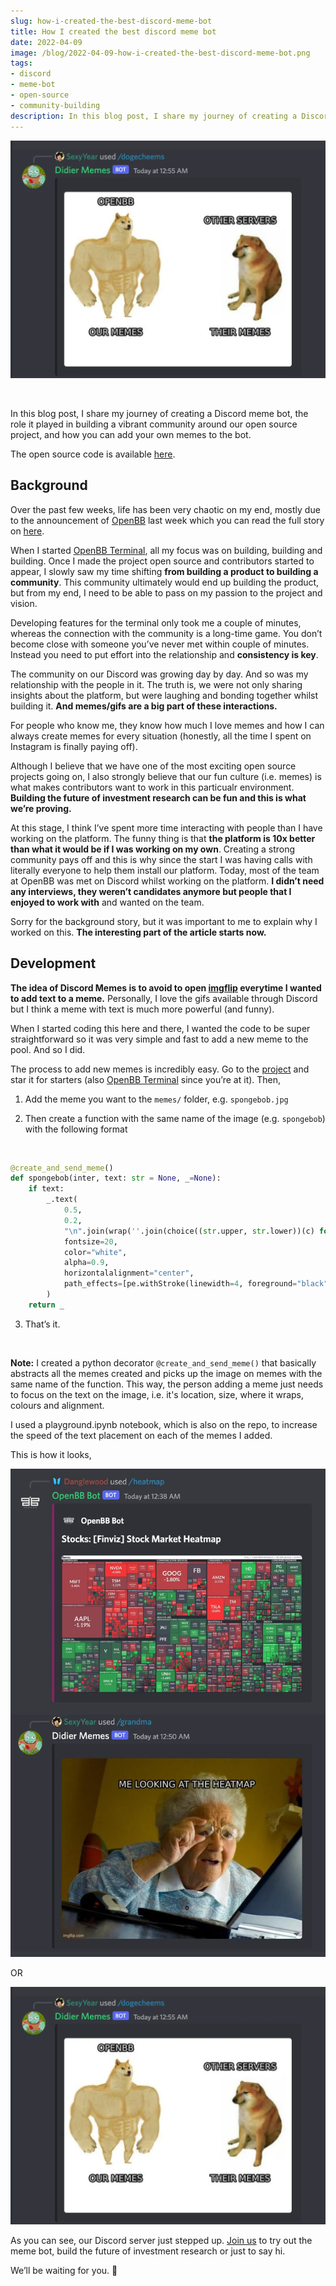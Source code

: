 ```yaml
---
slug: how-i-created-the-best-discord-meme-bot
title: How I created the best discord meme bot
date: 2022-04-09
image: /blog/2022-04-09-how-i-created-the-best-discord-meme-bot.png
tags:
- discord
- meme-bot
- open-source
- community-building
description: In this blog post, I share my journey of creating a Discord meme bot, the role it played in building a vibrant community around our open source project, and how you can add your own memes to the bot.
---
```





<p align="center">
    <img width="600" src="/blog/2022-04-09-how-i-created-the-best-discord-meme-bot.png"/>
</p>

<br />

In this blog post, I share my journey of creating a Discord meme bot, the role it played in building a vibrant community around our open source project, and how you can add your own memes to the bot.

The open source code is available [here](https://github.com/DidierRLopes/discord-memes).

<!-- truncate -->

<div style={{borderTop: '1px solid #0088CC', margin: '1.5em 0'}} />

## Background

Over the past few weeks, life has been very chaotic on my end, mostly due to the announcement of [OpenBB](http://www.openbb.co/) last week which you can read the full story on [here](https://openbb.co/blog/gme-didnt-take-me-to-the-moon-but-gamestonk-terminal-did).

When I started [OpenBB Terminal](https://github.com/OpenBB-finance/OpenBBTerminal), all my focus was on building, building and building. Once I made the project open source and contributors started to appear, I slowly saw my time shifting **from building a product to building a community**. This community ultimately would end up building the product, but from my end, I need to be able to pass on my passion to the project and vision.

Developing features for the terminal only took me a couple of minutes, whereas the connection with the community is a long-time game. You don’t become close with someone you’ve never met within couple of minutes. Instead you need to put effort into the relationship and **consistency is key**.

The community on our Discord was growing day by day. And so was my relationship with the people in it. The truth is, we were not only sharing insights about the platform, but were laughing and bonding together whilst building it. **And memes/gifs are a big part of these interactions.**

For people who know me, they know how much I love memes and how I can always create memes for every situation (honestly, all the time I spent on Instagram is finally paying off).

Although I believe that we have one of the most exciting open source projects going on, I also strongly believe that our fun culture (i.e. memes) is what makes contributors want to work in this particualr environment. **Building the future of investment research can be fun and this is what we’re proving.**

At this stage, I think I’ve spent more time interacting with people than I have working on the platform. The funny thing is that **the platform is 10x better than what it would be if I was working on my own**. Creating a strong community pays off and this is why since the start I was having calls with literally everyone to help them install our platform. Today, most of the team at OpenBB was met on Discord whilst working on the platform. **I didn’t need any interviews, they weren’t candidates anymore but people that I enjoyed to work with** and wanted on the team.

Sorry for the background story, but it was important to me to explain why I worked on this. **The interesting part of the article starts now.**

## Development

**The idea of Discord Memes is to avoid to open [imgflip](https://imgflip.com/) everytime I wanted to add text to a meme.** Personally, I love the gifs available through Discord but I think a meme with text is much more powerful (and funny).

When I started coding this here and there, I wanted the code to be super straightforward so it was very simple and fast to add a new meme to the pool. And so I did.

The process to add new memes is incredibly easy. Go to the [project](https://github.com/DidierRLopes/discord-memes) and star it for starters (also [OpenBB Terminal](https://github.com/OpenBB-finance/OpenBBTerminal) since you’re at it). Then,

1. Add the meme you want to the `memes/` folder, e.g. `spongebob.jpg`

2. Then create a function with the same name of the image (e.g. `spongebob`) with the following format

<br />

```python
@create_and_send_meme()
def spongebob(inter, text: str = None, _=None):
    if text:
        _.text(
            0.5,
            0.2,
            "\n".join(wrap(''.join(choice((str.upper, str.lower))(c) for c in text), 40)),
            fontsize=20,
            color="white",
            alpha=0.9,
            horizontalalignment="center",
            path_effects=[pe.withStroke(linewidth=4, foreground="black")]
        )
    return _
```

3. That’s it.

<br />

**Note:** I created a python decorator `@create_and_send_meme()` that basically abstracts all the memes created and picks up the image on memes with the same name of the function. This way, the person adding a meme just needs to focus on the text on the image, i.e. it's location, size, where it wraps, colours and alignment.

I used a playground.ipynb notebook, which is also on the repo, to increase the speed of the text placement on each of the memes I added.

This is how it looks,

![image](/blog/2022-04-09-how-i-created-the-best-discord-meme-bot_1.png)

OR

![image](/blog/2022-04-09-how-i-created-the-best-discord-meme-bot_2.png)

As you can see, our Discord server just stepped up. [Join us](https://openbb.co/discord) to try out the meme bot, build the future of investment research or just to say hi.

We’ll be waiting for you. 🦋
